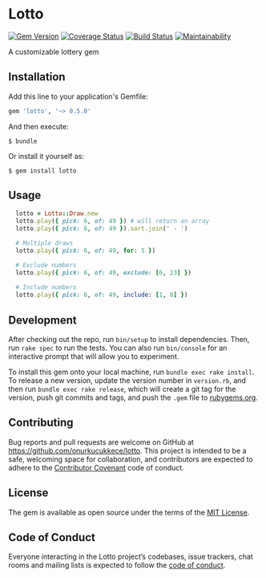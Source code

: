 # Lotto
[![Gem Version](https://badge.fury.io/rb/lotto.svg)](https://badge.fury.io/rb/lotto) [![Coverage Status](https://coveralls.io/repos/github/onurkucukkece/lotto/badge.svg?branch=master)](https://coveralls.io/github/onurkucukkece/lotto?branch=master) [![Build Status](https://travis-ci.org/onurkucukkece/lotto.svg?branch=master)](https://travis-ci.org/onurkucukkece/lotto)
[![Maintainability](https://api.codeclimate.com/v1/badges/3b71ad0bb22fa0a12835/maintainability)](https://codeclimate.com/github/onurkucukkece/lotto/maintainability)

A customizable lottery gem

## Installation

Add this line to your application's Gemfile:

```ruby
gem 'lotto', '~> 0.5.0'
```

And then execute:

    $ bundle

Or install it yourself as:

    $ gem install lotto

## Usage

```ruby
  lotto = Lotto::Draw.new
  lotto.play({ pick: 6, of: 49 }) # will return an array
  lotto.play({ pick: 6, of: 49 }).sort.join(' - ')

  # Multiple draws
  lotto.play({ pick: 6, of: 49, for: 5 })

  # Exclude numbers
  lotto.play({ pick: 6, of: 49, exclude: [6, 23] })
  
  # Include numbers
  lotto.play({ pick: 6, of: 49, include: [1, 8] })
````

## Development

After checking out the repo, run `bin/setup` to install dependencies. Then, run `rake spec` to run the tests. You can also run `bin/console` for an interactive prompt that will allow you to experiment.

To install this gem onto your local machine, run `bundle exec rake install`. To release a new version, update the version number in `version.rb`, and then run `bundle exec rake release`, which will create a git tag for the version, push git commits and tags, and push the `.gem` file to [rubygems.org](https://rubygems.org).

## Contributing

Bug reports and pull requests are welcome on GitHub at https://github.com/onurkucukkece/lotto. This project is intended to be a safe, welcoming space for collaboration, and contributors are expected to adhere to the [Contributor Covenant](http://contributor-covenant.org) code of conduct.

## License

The gem is available as open source under the terms of the [MIT License](https://opensource.org/licenses/MIT).

## Code of Conduct

Everyone interacting in the Lotto project’s codebases, issue trackers, chat rooms and mailing lists is expected to follow the [code of conduct](https://github.com/onurkucukkece/lotto/blob/master/CODE_OF_CONDUCT.md).
